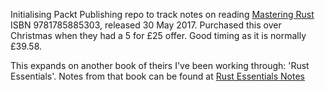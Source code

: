 Initialising Packt Publishing repo to track notes on reading [Mastering Rust](https://www.packtpub.com/application-development/mastering-rust) ISBN 9781785885303, released 30 May 2017. Purchased this over Christmas when they had a 5 for £25 offer. Good timing as it is normally £39.58.

This expands on another book of theirs I've been working through: 'Rust Essentials'. Notes from that book can be found at [Rust Essentials Notes](/rust/rust-essentials/notes.md)
